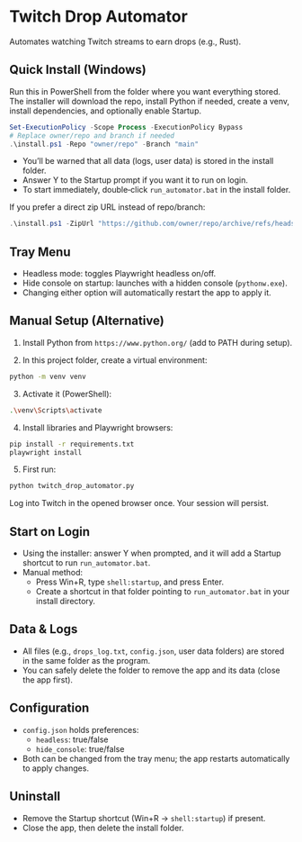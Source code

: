 # Twitch Drop Automator

Automates watching Twitch streams to earn drops (e.g., Rust).

## Quick Install (Windows)

Run this in PowerShell from the folder where you want everything stored. The installer will download the repo, install Python if needed, create a venv, install dependencies, and optionally enable Startup.

```powershell
Set-ExecutionPolicy -Scope Process -ExecutionPolicy Bypass
# Replace owner/repo and branch if needed
.\install.ps1 -Repo "owner/repo" -Branch "main"
```

- You’ll be warned that all data (logs, user data) is stored in the install folder.
- Answer Y to the Startup prompt if you want it to run on login.
- To start immediately, double‑click `run_automator.bat` in the install folder.

If you prefer a direct zip URL instead of repo/branch:

```powershell
.\install.ps1 -ZipUrl "https://github.com/owner/repo/archive/refs/heads/main.zip"
```

## Tray Menu

- Headless mode: toggles Playwright headless on/off.
- Hide console on startup: launches with a hidden console (`pythonw.exe`).
- Changing either option will automatically restart the app to apply it.

## Manual Setup (Alternative)

1) Install Python from `https://www.python.org/` (add to PATH during setup).

2) In this project folder, create a virtual environment:
```sh
python -m venv venv
```

3) Activate it (PowerShell):
```sh
.\venv\Scripts\activate
```

4) Install libraries and Playwright browsers:
```sh
pip install -r requirements.txt
playwright install
```

5) First run:
```sh
python twitch_drop_automator.py
```
Log into Twitch in the opened browser once. Your session will persist.

## Start on Login

- Using the installer: answer Y when prompted, and it will add a Startup shortcut to run `run_automator.bat`.
- Manual method:
  - Press Win+R, type `shell:startup`, and press Enter.
  - Create a shortcut in that folder pointing to `run_automator.bat` in your install directory.

## Data & Logs

- All files (e.g., `drops_log.txt`, `config.json`, user data folders) are stored in the same folder as the program.
- You can safely delete the folder to remove the app and its data (close the app first).

## Configuration

- `config.json` holds preferences:
  - `headless`: true/false
  - `hide_console`: true/false
- Both can be changed from the tray menu; the app restarts automatically to apply changes.

## Uninstall

- Remove the Startup shortcut (Win+R → `shell:startup`) if present.
- Close the app, then delete the install folder.
